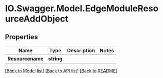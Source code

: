 # IO.Swagger.Model.EdgeModuleResourceAddObject
## Properties

Name | Type | Description | Notes
------------ | ------------- | ------------- | -------------
**Resourcename** | **string** |  | 

[[Back to Model list]](../README.md#documentation-for-models) [[Back to API list]](../README.md#documentation-for-api-endpoints) [[Back to README]](../README.md)

